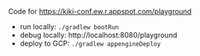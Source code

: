 Code for https://kiki-conf.ew.r.appspot.com/playground


* run locally: `./gradlew bootRun`
* debug locally: http://localhost:8080/playground
* deploy to GCP: `./gradlew appengineDeploy`
